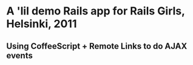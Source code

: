 # A 'lil demo Rails app for Rails Girls, Helsinki, 2011 #
## Using CoffeeScript + Remote Links to do AJAX events